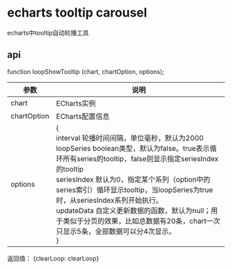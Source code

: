 # echarts tooltip carousel
echarts中tooltip自动轮播工具

## api
function loopShowTooltip (chart, chartOption, options);

| 参数         |说明                                  |
|--------------|-------------------------------------|
| chart        |    ECharts实例                       |
| chartOption  |    ECharts配置信息                   |
|options|    {<br>interval    轮播时间间隔，单位毫秒，默认为2000<br>loopSeries  boolean类型，默认为false。true表示循环所有series的tooltip，false则显示指定seriesIndex的tooltip<br>seriesIndex 默认为0，指定某个系列（option中的series索引）循环显示tooltip，当loopSeries为true时，从seriesIndex系列开始执行。<br>updateData  自定义更新数据的函数，默认为null；用于类似于分页的效果，比如总数据有20条，chart一次只显示5条，全部数据可以分4次显示。<br>}|

返回值：
{clearLoop: clearLoop}
